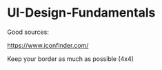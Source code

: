 # UI-Design-Fundamentals

Good sources:

https://www.iconfinder.com/


Keep your border as much as possible (4x4)
